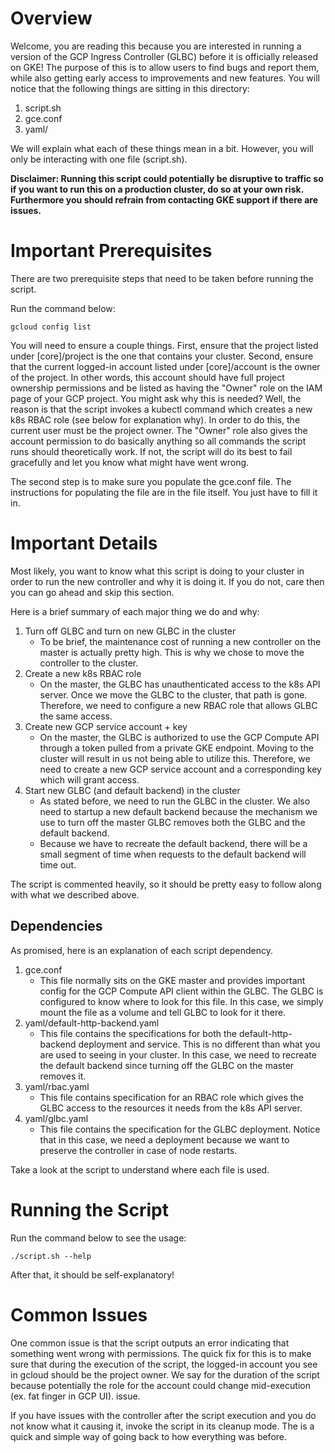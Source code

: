 # Overview

Welcome, you are reading this because you are interested in running a version of the
GCP Ingress Controller (GLBC) before it is officially released on GKE! The purpose of this is to
allow users to find bugs and report them, while also getting early access to improvements and
new features. You will notice that the following things are sitting in this directory:

1. script.sh
2. gce.conf
3. yaml/

We will explain what each of these things mean in a bit. However, you will only be interacting
with one file (script.sh).

**Disclaimer: Running this script could potentially be disruptive to traffic
so if you want to run this on a production cluster, do so at your own risk.
Furthermore you should refrain from contacting GKE support if there are issues.**

# Important Prerequisites

There are two prerequisite steps that need to be taken before running the script.

Run the command below:

`gcloud config list`

You will need to ensure a couple things. First, ensure that the project listed
under [core]/project is the one that contains your cluster. Second, ensure that
the current logged-in account listed under [core]/account is the owner of the project.
In other words, this account should have full project ownership permissions and be listed as
having the "Owner" role on the IAM page of your GCP project. You might ask why this
is needed? Well, the reason is that the script invokes a kubectl command which
creates a new k8s RBAC role (see below for explanation why). In order to do this, the
current user must be the project owner. The "Owner" role also gives the account
permission to do basically anything so all commands the script runs should
theoretically work. If not, the script will do its best to fail gracefully
and let you know what might have went wrong.

The second step is to make sure you populate the gce.conf file. The instructions
for populating the file are in the file itself. You just have to fill it in.

# Important Details

Most likely, you want to know what this script is doing to your cluster in order
to run the new controller and why it is doing it. If you do not, care then you
can go ahead and skip this section.

Here is a brief summary of each major thing we do and why:

1. Turn off GLBC and turn on new GLBC in the cluster
    * To be brief, the maintenance cost of running a new controller on the master
      is actually pretty high. This is why we chose to move the controller
      to the cluster.
1. Create a new k8s RBAC role
    * On the master, the GLBC has unauthenticated access to the k8s API server.
      Once we move the GLBC to the cluster, that path is gone. Therefore, we need to
      configure a new RBAC role that allows GLBC the same access.
3. Create new GCP service account + key
    * On the master, the GLBC is authorized to use the GCP Compute API through a
      token pulled from a private GKE endpoint. Moving to the cluster will result in
      us not being able to utilize this. Therefore, we need to create a new GCP
      service account and a corresponding key which will grant access.
4. Start new GLBC (and default backend) in the cluster
    * As stated before, we need to run the GLBC in the cluster. We also need to
      startup a new default backend because the mechanism we use to turn off the
      master GLBC removes both the GLBC and the default backend.
    * Because we have to recreate the default backend, there will be a small
      segment of time when requests to the default backend will time out.

The script is commented heavily, so it should be pretty easy to follow along
with what we described above.

## Dependencies

As promised, here is an explanation of each script dependency.

1. gce.conf
    * This file normally sits on the GKE master and provides important config for
      the GCP Compute API client within the GLBC. The GLBC is configured to know
      where to look for this file. In this case, we simply mount the file as a
      volume and tell GLBC to look for it there.
2. yaml/default-http-backend.yaml
    * This file contains the specifications for both the default-http-backend
      deployment and service. This is no different than what you are used to
      seeing in your cluster. In this case, we need to recreate the default
      backend since turning off the GLBC on the master removes it.
3. yaml/rbac.yaml
    * This file contains specification for an RBAC role which gives the GLBC
      access to the resources it needs from the k8s API server.
4. yaml/glbc.yaml
    * This file contains the specification for the GLBC deployment. Notice that in
      this case, we need a deployment because we want to preserve the controller
      in case of node restarts.

Take a look at the script to understand where each file is used.

# Running the Script

Run the command below to see the usage:

`./script.sh --help`

After that, it should be self-explanatory!

# Common Issues

One common issue is that the script outputs an error indicating that something
went wrong with permissions. The quick fix for this is to make sure that during
the execution of the script, the logged-in account you see in gcloud should be
the project owner. We say for the duration of the script because potentially
the role for the account could change mid-execution (ex. fat finger in GCP UI).
issue.

If you have issues with the controller after the script execution and you do not
know what it causing it, invoke the script in its cleanup mode. The is a quick
and simple way of going back to how everything was before.
